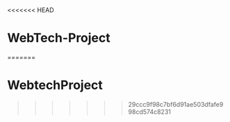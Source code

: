 <<<<<<< HEAD
# WebTech-Project
=======
# WebtechProject
>>>>>>> 29ccc9f98c7bf6d91ae503dfafe998cd574c8231
